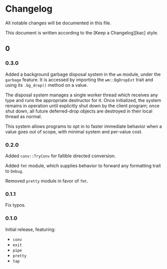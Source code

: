 # Changelog <!-- omit in toc -->

All notable changes will be documented in this file.

This document is written according to the [Keep a Changelog][kac] style.

## 0

### 0.3.0

Added a background garbage disposal system in the `wm` module, under the
`garbage` feature. It is accessed by importing the `wm::BgDropExt` trait and
using its `.bg_drop()` method on a value.

The disposal system manages a single worker thread which receives any type and
runs the appropriate destructor for it. Once initialized, the system remains in
operation until explicitly shut down by the client program; once shut down, all
future deferred-drop objects are destroyed in their local thread as normal.

This system allows programs to opt in to faster immediate behavior when a value
goes out of scope, with minimal system and per-value cost.

### 0.2.0

Added `conv::TryConv` for fallible directed conversion.

Added `fmt` module, which supplies behavior to forward any formatting trait to
`Debug`.

Removed `pretty` module in favor of `fmt`.

### 0.1.1

Fix typos.

### 0.1.0

Initial release, featuring:

- `conv`
- `exit`
- `pipe`
- `pretty`
- `tap`
